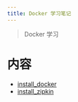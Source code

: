 ```yaml
---
title: Docker 学习笔记
---
```


> Docker 学习

# 内容

* [install_docker](/linux/4_docker/install_docker.html)
* [install_zipkin](/linux/4_docker/zipkin.html)
